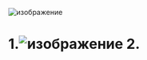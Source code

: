 ![изображение](https://github.com/Yassirelec/Yassirelec1/assets/141532350/c3f67f01-9f15-4b00-a26d-9bb0477f3eed)

# 1.![изображение](https://github.com/Yassirelec/war-thund-hck/assets/141532350/159485fe-d343-4153-9796-3b24964f9482) 2.
